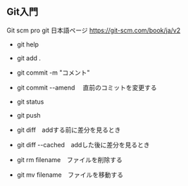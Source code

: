 ## Git入門

Git scm pro git 日本語ページ
https://git-scm.com/book/ja/v2

- git help
- git add .
- git commit -m "コメント"
- git commit --amend　 直前のコミットを変更する
- git status
- git push

- git diff　addする前に差分を見るとき
- git diff --cached　addした後に差分を見るとき

- git rm filename　ファイルを削除する
- git mv filename　ファイルを移動する